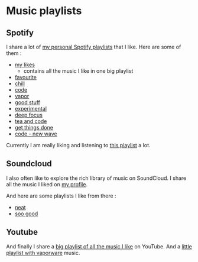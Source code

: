 # Music playlists
## Spotify
I share a lot of [my personal Spotify playlists](https://open.spotify.com/user/nikitavoloboev) that I like. Here are some of them : 

- [my likes](https://open.spotify.com/user/nikitavoloboev/playlist/0ERn0U4qZIKC8Dy7RrMMsn)
	- contains all the music I like in one big playlist
- [favourite](https://open.spotify.com/user/nikitavoloboev/playlist/7j0M4e0nxFtsrLREfcj2qk)
- [chill](https://open.spotify.com/user/nikitavoloboev/playlist/5rPMZiZyYSrChlYT8kY4Rt)
- [code](https://open.spotify.com/user/nikitavoloboev/playlist/7x77eBDnCZ5AiHcey4CLox)
- [vapor](https://open.spotify.com/user/nikitavoloboev/playlist/6L8Wat8OeDJB5o1P1i75ZE)
- [good stuff](https://open.spotify.com/user/nikitavoloboev/playlist/30tVJRIDTcXUMJI0sAeUMS)
- [experimental](https://open.spotify.com/user/nikitavoloboev/playlist/0qsZ8nZrhvnK7hmYDqeIAz) 
- [deep focus](https://open.spotify.com/user/nikitavoloboev/playlist/5ZC8D0va8EYWyw4cdEKXxR)
- [tea and code](https://open.spotify.com/user/nikitavoloboev/playlist/1tOSHXne3GqST6z96HwD5L)
- [get things done](https://open.spotify.com/user/nikitavoloboev/playlist/2trMafmjrSlwLZSz4hH6oI)
- [code - new wave](https://open.spotify.com/user/nikitavoloboev/playlist/07jSX4atDq4etqLS3Nn6Ey)

Currently I am really liking and listening to [this playlist](https://open.spotify.com/user/nikitavoloboev/playlist/4pRiHQwLoSc8MQ23swgts8) a lot.

## Soundcloud
I also often like to explore the rich library of music on SoundCloud. I share all the music I liked on [my profile](https://soundcloud.com/nikitavoloboev).

And here are some playlists I like from there :
- [neat](https://soundcloud.com/nikitavoloboev/sets/neat)
- [soo good](https://soundcloud.com/nikitavoloboev/sets/soo-good)

## Youtube
And finally I share a [big playlist of all the music I like](https://www.youtube.com/playlist?list=PL0nGxteCFLXYA1fsLmlWzY0Tyoo3c7tF-) on YouTube. And a [little playlist with vaporware](https://www.youtube.com/playlist?list=PL0nGxteCFLXapia7BObp8ehDADOq1l5sB) music.
